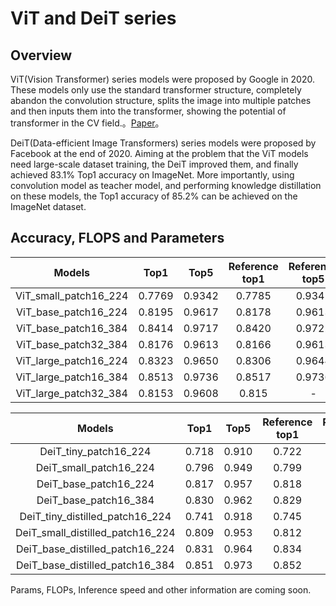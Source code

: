 # ViT and DeiT series

## Overview

ViT(Vision Transformer) series models were proposed by Google in 2020. These models only use the standard transformer structure, completely abandon the convolution structure, splits the image into multiple patches and then inputs them into the transformer, showing the potential of transformer in the CV field.。[Paper](https://arxiv.org/abs/2010.11929)。

DeiT(Data-efficient Image Transformers) series models were proposed by Facebook at the end of 2020. Aiming at the problem that the ViT models need large-scale dataset training, the DeiT improved them, and finally achieved 83.1% Top1 accuracy on ImageNet. More importantly, using convolution model as teacher model, and performing knowledge distillation on these models, the Top1 accuracy of 85.2% can be achieved on the ImageNet dataset.


## Accuracy, FLOPS and Parameters

| Models           | Top1 | Top5 | Reference<br>top1 | Reference<br>top5 | FLOPS<br>(G) | Params<br>(M) |
|:--:|:--:|:--:|:--:|:--:|:--:|:--:|
| ViT_small_patch16_224 | 0.7769 | 0.9342 | 0.7785 | 0.9342 |      |      |
| ViT_base_patch16_224  | 0.8195 | 0.9617 | 0.8178 | 0.9613 |      |      |
| ViT_base_patch16_384  | 0.8414 | 0.9717 | 0.8420 | 0.9722 |      |      |
| ViT_base_patch32_384  | 0.8176 | 0.9613 | 0.8166 | 0.9613 |      |      |
| ViT_large_patch16_224 | 0.8323 | 0.9650 | 0.8306 | 0.9644 |      |      |
| ViT_large_patch16_384 | 0.8513 | 0.9736 | 0.8517 | 0.9736 |      |      |
| ViT_large_patch32_384 | 0.8153 | 0.9608 | 0.815  | -      |      |      |


| Models           | Top1 | Top5 | Reference<br>top1 | Reference<br>top5 | FLOPS<br>(G) | Params<br>(M) |
|:--:|:--:|:--:|:--:|:--:|:--:|:--:|
| DeiT_tiny_patch16_224            | 0.718 | 0.910 | 0.722 | 0.911 |      |      |
| DeiT_small_patch16_224           | 0.796 | 0.949 | 0.799 | 0.950 |      |      |
| DeiT_base_patch16_224            | 0.817 | 0.957 | 0.818 | 0.956 |      |      |
| DeiT_base_patch16_384            | 0.830 | 0.962 | 0.829 | 0.972 |      |      |
| DeiT_tiny_distilled_patch16_224  | 0.741 | 0.918 | 0.745 | 0.919 |      |      |
| DeiT_small_distilled_patch16_224 | 0.809 | 0.953 | 0.812 | 0.954 |      |      |
| DeiT_base_distilled_patch16_224  | 0.831 | 0.964 | 0.834 | 0.965 |      |      |
| DeiT_base_distilled_patch16_384  | 0.851 | 0.973 | 0.852 | 0.972 |      |      |


Params, FLOPs, Inference speed and other information are coming soon.
